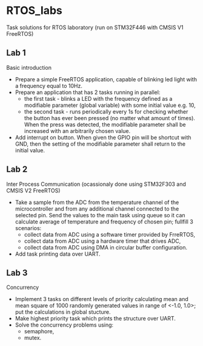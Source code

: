 # RTOS_labs
Task solutions for RTOS laboratory (run on STM32F446 with CMSIS V1 FreeRTOS)

## Lab 1
Basic introduction
+ Prepare a simple FreeRTOS application, capable of blinking led light with a frequency equal to 10Hz.
+ Prepare an application that has 2 tasks running in parallel:
  - the first task - blinks a LED with the frequency defined as a modifiable parameter (global variable) with some initial value e.g. 10,
  - the second task - runs periodically every 1s for checking whether the button has ever been pressed (no matter what amount of times). When the press was detected, the modifiable parameter shall be increased with an arbitrarily chosen value.
+ Add interrupt on button. When given the GPIO pin will be shortcut with GND, then the setting of the modifiable parameter shall return to the initial value.

## Lab 2
Inter Process Communication (ocassionaly done using STM32F303 and CMSIS V2 FreeRTOS)
+ Take a sample from the ADC from the temperature channel of the microcontroller and from any additional channel connected to the selected pin. Send the values to the main task using queue so it can calculate average of temperature and frequency of chosen pin; fullfill 3 scenarios:
  - collect data from ADC using a software timer provided by FrreRTOS,
  - collect data from ADC using a hardware timer that drives ADC,
  - collect data from ADC using DMA in circular buffer configuration.
+ Add task printing data over UART.
  
## Lab 3 
Concurrency
+ Implement 3 tasks on different levels of priority calculating mean and mean square of 1000 randomly generated values in range of <-1.0, 1.0>; put the calculations in global stucture.
+ Make highest priority task which prints the structure over UART.
+ Solve the concurrency problems using:
  - semaphore,
  - mutex.

